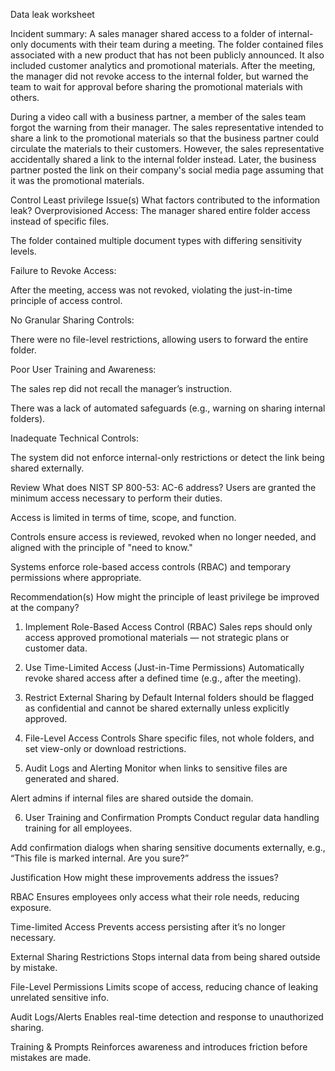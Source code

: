 Data leak worksheet


Incident summary: A sales manager shared access to a folder of internal-only documents with their team during a meeting. The folder contained files associated with a new product that has not been publicly announced. It also included customer analytics and promotional materials. After the meeting, the manager did not revoke access to the internal folder, but warned the team to wait for approval before sharing the promotional materials with others.

During a video call with a business partner, a member of the sales team forgot the warning from their manager. The sales representative intended to share a link to the promotional materials so that the business partner could circulate the materials to their customers. However, the sales representative accidentally shared a link to the internal folder instead. Later, the business partner posted the link on their company's social media page assuming that it was the promotional materials.

Control
Least privilege
Issue(s)
What factors contributed to the information leak?
Overprovisioned Access:
The manager shared entire folder access instead of specific files.


The folder contained multiple document types with differing sensitivity levels.


Failure to Revoke Access:


After the meeting, access was not revoked, violating the just-in-time principle of access control.


No Granular Sharing Controls:


There were no file-level restrictions, allowing users to forward the entire folder.


Poor User Training and Awareness:


The sales rep did not recall the manager’s instruction.


There was a lack of automated safeguards (e.g., warning on sharing internal folders).


Inadequate Technical Controls:


The system did not enforce internal-only restrictions or detect the link being shared externally.


Review
What does NIST SP 800-53: AC-6 address?
Users are granted the minimum access necessary to perform their duties.


Access is limited in terms of time, scope, and function.


Controls ensure access is reviewed, revoked when no longer needed, and aligned with the principle of "need to know."


Systems enforce role-based access controls (RBAC) and temporary permissions where appropriate.


Recommendation(s)
How might the principle of least privilege be improved at the company?
1. Implement Role-Based Access Control (RBAC)
Sales reps should only access approved promotional materials — not strategic plans or customer data.


2. Use Time-Limited Access (Just-in-Time Permissions)
Automatically revoke shared access after a defined time (e.g., after the meeting).


3. Restrict External Sharing by Default
Internal folders should be flagged as confidential and cannot be shared externally unless explicitly approved.


4. File-Level Access Controls
Share specific files, not whole folders, and set view-only or download restrictions.


5. Audit Logs and Alerting
Monitor when links to sensitive files are generated and shared.


Alert admins if internal files are shared outside the domain.


6. User Training and Confirmation Prompts
Conduct regular data handling training for all employees.


Add confirmation dialogs when sharing sensitive documents externally, e.g., “This file is marked internal. Are you sure?”


Justification
How might these improvements address the issues?

RBAC
Ensures employees only access what their role needs, reducing exposure.


Time-limited Access
Prevents access persisting after it’s no longer necessary.


External Sharing Restrictions
Stops internal data from being shared outside by mistake.


File-Level Permissions
Limits scope of access, reducing chance of leaking unrelated sensitive info.


Audit Logs/Alerts
Enables real-time detection and response to unauthorized sharing.


Training & Prompts
Reinforces awareness and introduces friction before mistakes are made.





